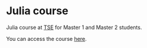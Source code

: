 # Julia course

Julia course at [TSE](https://www.tse-fr.eu/fr) for Master 1 and Master 2 students.

You can access the course [here](https://ocourses.github.io/julia-tse).
